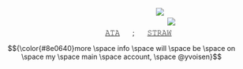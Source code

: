 ㅤㅤㅤㅤㅤㅤㅤㅤㅤㅤㅤㅤㅤㅤㅤㅤㅤㅤㅤㅤㅤㅤㅤㅤㅤ![](https://komarev.com/ghpvc/?username=succ-ubus&color=89123b&style=for-the-badge&label=.+𝗹+𝘂+𝘀+𝘁+.&base=4742)
ㅤ
ㅤ
ㅤ
                                      ![](https://cdn.discordapp.com/attachments/934596480310853685/1432520891639795873/Untitled149_20251028000147_edit_59857082968469.png?ex=6904a64b&is=690354cb&hm=0d2da4cb3910704ba7024623590a9cd3eca25571f2af2df6823c5e8b443ddc77&=&format=webp&quality=lossless&width=500&height=500)
ㅤ
ㅤ
ㅤ
ㅤㅤㅤㅤㅤㅤㅤㅤㅤㅤㅤㅤㅤㅤㅤㅤㅤㅤㅤㅤㅤㅤㅤ[𝙰𝚃𝙰](https://yvoisen.atabook.org)ㅤㅤ;ㅤㅤ[𝚂𝚃𝚁𝙰𝚆](https://yvoisen.straw.page)
ㅤ
ㅤ
<p align="center">
$${\color{#8e0640}more \space info \space will \space be \space on \space my \space main \space account, \space @yvoisen}$$
</p>

<p align="center"
$${\color{#63062e}i'm \space not \space apart \space of \space the \space hb/hh \space fandom, \space i \space only \space like \space a \space singular \space character.}$$
</p>

<p align="center"
$${\color{#3f031c}i \space do \space not \space check \space who \space i \space follow, \space let \space me \space know \space if \space i \space follow \space anyone \space problematic. \space either \space on \space my \space straw \space or \space ata.}$$
</p>
